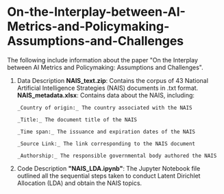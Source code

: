 # On-the-Interplay-between-AI-Metrics-and-Policymaking-Assumptions-and-Challenges

The following include information about the paper "On the Interplay between AI Metrics and Policymaking: Assumptions and Challenges".


1. Data Description
**NAIS_text.zip**: Contains the corpus of 43 National Artificial Intelligence Strategies (NAIS) documents in .txt format.
**NAIS_metadata.xlsx**: Contains data about the NAIS, including:

       _Country of origin:_ The country associated with the NAIS
 
       _Title:_ The document title of the NAIS
 
       _Time span:_ The issuance and expiration dates of the NAIS
 
       _Source Link:_ The link corresponding to the NAIS document
 
       _Authorship:_ The responsible governmental body authored the NAIS


3. Code Description
**"NAIS_LDA.ipynb"**: The Jupyter Notebook file outlined all the sequential steps taken to conduct Latent Dirichlet Allocation (LDA) and obtain the NAIS topics.
